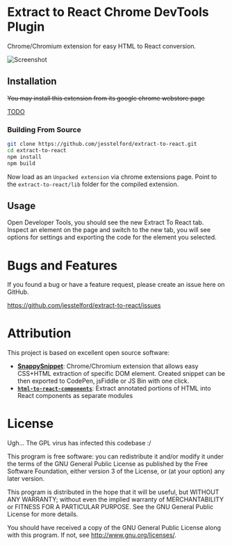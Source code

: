 # Extract to React Chrome DevTools Plugin

Chrome/Chromium extension for easy HTML to React conversion.

![Screenshot](TODO)

## Installation

~~You may install this extension from its google chrome webstore page~~

[TODO](TODO)

### Building From Source

```bash
git clone https://github.com/jesstelford/extract-to-react.git
cd extract-to-react
npm install
npm build
```

Now load as an `Unpacked extension` via chrome extensions page. Point to the
`extract-to-react/lib` folder for the compiled extension.

## Usage

Open Developer Tools, you should see the new Extract To React tab. Inspect an
element on the page and switch to the new tab, you will see options for settings
and exporting the code for the element you selected.

# Bugs and Features

If you found a bug or have a feature request, please create an issue here on
GitHub.

https://github.com/jesstelford/extract-to-react/issues

# Attribution

This project is based on excellent open source software:

* **[SnappySnippet](https://github.com/kdzwinel/SnappySnippet/issues)**:
  Chrome/Chromium extension that allows easy CSS+HTML extraction of specific DOM
  element. Created snippet can be then exported to CodePen, jsFiddle or JS Bin
  with one click.
* **[`html-to-react-components`](https://roman01la.github.io/html-to-react-components/)**:
  Extract annotated portions of HTML into React components as separate modules

# License

Ugh... The GPL virus has infected this codebase :/

This program is free software: you can redistribute it and/or modify
it under the terms of the GNU General Public License as published by
the Free Software Foundation, either version 3 of the License, or
(at your option) any later version.

This program is distributed in the hope that it will be useful,
but WITHOUT ANY WARRANTY; without even the implied warranty of
MERCHANTABILITY or FITNESS FOR A PARTICULAR PURPOSE.  See the
GNU General Public License for more details.

You should have received a copy of the GNU General Public License
along with this program.  If not, see <http://www.gnu.org/licenses/>.
